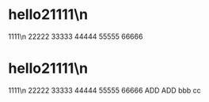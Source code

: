 # hello21111\n
1111\n
22222
33333
44444
55555
66666
# hello21111\n
1111\n
22222
33333
44444
55555
66666
ADD
ADD
bbb
cc
